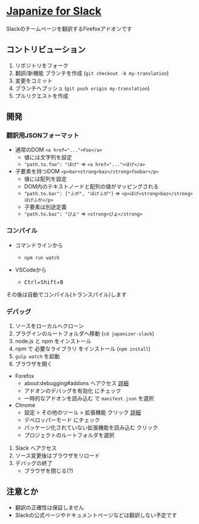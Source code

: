 # [Japanize for Slack](#)
Slackのチームページを翻訳するFirefoxアドオンです

## コントリビューション

1. リポジトリをフォーク
1. 翻訳/新機能 ブランチを作成 (`git checkout -b my-translation`)
1. 変更をコミット
1. ブランチへプッシュ (`git push origin my-translation`)
1. プルリクエストを作成

## 開発

### 翻訳用JSONフォーマット
+ 通常のDOM `<a href="...">Foo</a>`
  - 値には文字列を設定
  - `"path.to.foo": "ほげ"` ⇒ `<a href="...">ほげ</a>`
+ 子要素を持つDOM `<p>bar<strong>baz</strong>foobar</p>`
  - 値には配列を設定
  - DOM内のテキストノードと配列の値がマッピングされる
  - `"path.to.bar": ["ふが", "ほげふが"]` ⇒ `<p>ほげ<strong>baz</strong>ほげふが</p>`
  - 子要素は別途定義
  - `"path.to.baz": "ぴよ"` ⇒ `<strong>ぴよ</strong>`

### コンパイル

+ コマンドラインから
  - `npm run watch`

+ VSCodeから
  - <kbd>Ctrl</kbd>+<kbd>Shift</kbd>+<kbd>B</kbd>

その後は自動でコンパイル(トランスパイル)します

### デバッグ

1. ソースをローカルへクローン
1. プラグインのルートフォルダへ移動 (`cd japanizer-slack`)
1. node.js と npm をインストール
1. npm で 必要なライブラリ をインストール (`npm install`)
1. `gulp watch` を起動
1. ブラウザを開く
  - Forefox
    + about:debugging#addons へアクセス [詳細](https://developer.mozilla.org/en-US/Add-ons/WebExtensions/Your_first_WebExtension)
    + アドオンのデバッグを有効化 にチェック
    + 一時的なアドオンを読み込む で `manifest.json` を選択
  - Chrome
    + 設定 > その他のツール > 拡張機能 クリック [詳細](https://developer.chrome.com/extensions/getstarted#unpacked)
    + デベロッパーモード にチェック
    + パッケージ化されていない拡張機能を読み込む クリック
    + プロジェクトのルートフォルダを選択
1. Slack へアクセス
1. ソース変更後はブラウザをリロード
1. デバッグの終了
   + ブラウザを閉じる(?)

## 注意とか

- 翻訳の正確性は保証しません
- Slackの公式ページやドキュメントページなどは翻訳しない予定です